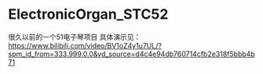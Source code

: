 # ElectronicOrgan_STC52
很久以前的一个51电子琴项目 
具体演示见：https://www.bilibili.com/video/BV1oZ4y1u7UL/?spm_id_from=333.999.0.0&vd_source=d4c4e94db760714cfb2e318f5bbb4b71

